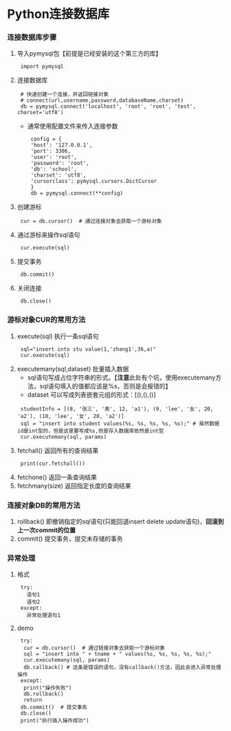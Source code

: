 # Python连接数据库
### 连接数据库步骤
  1. 导入pymysql包【前提是已经安装的这个第三方的库】
     ```
      import pymysql
     ```
  2. 连接数据库
     ```
      # 快速创建一个连接，并返回链接对象
      # connect(url,username,password,databaseName,charset)
      db = pymysql.connect('localhost', 'root', 'root', 'test', charset='utf8')
     ```
     * 通常使用配置文件来传入连接参数
       ```
        config = {
        'host': '127.0.0.1',
        'port': 3306,
        'user': 'root',
        'password': 'root',
        'db': 'school',
        'charset': 'utf8',
        'cursorclass': pymysql.cursors.DictCursor
        }
        db = pymysql.connect(**config)
       ```

  3. 创建游标
     ```
      cur = db.cursor()  # 通过连接对象去获取一个游标对象
     ```
  4. 通过游标来操作sql语句
     ```
      cur.execute(sql)
     ```
  5. 提交事务
     ```
      db.commit()
     ```
  6. 关闭连接
     ```
      db.close()
     ```

### 游标对象CUR的常用方法
  1. execute(sql) 执行一条sql语句
     ```
      sql="insert into stu value(1,'zhang1',36,a)"
      cur.execute(sql)
     ```
  2. executemany(sql,dataset) 批量插入数据
     * sql语句写成占位字符串的形式。【**注意**此处有个坑，使用executemany方法，sql语句填入的值都应该是%s，否则是会报错的】
     * dataset 可以写成列表嵌套元组的形式：[(),(),()]
     ```
      studentInfo = [(8, '张三', '男', 12, 'a1'), (9, 'lee', '女', 20, 'a2'), (10, 'lee', '女', 20, 'a2')]
      sql = "insert into student values(%s, %s, %s, %s, %s);" # 虽然数据id是int型的，但是这里要写成%s,但是存入数据库依然是int型
      cur.executemany(sql, params)
     ```
  2. fetchall() 返回所有的查询结果
     ```
      print(cur.fetchall())
     ```
  3. fetchone() 返回一条查询结果
  4. fetchmany(size) 返回指定长度的查询结果

### 连接对象DB的常用方法
  1. rollback() 即撤销指定的sql语句(只能回退insert delete update语句)，**回滚到上一次commit的位置**
  2. commit() 提交事务，提交未存储的事务

### 异常处理
  1. 格式
      ```
       try:
         语句1
         语句2
       except:
         异常处理语句1
      ```
  2.  demo
      ```
       try:
        cur = db.cursor()  # 通过链接对象去获取一个游标对象
        sql = "insert into " + tname + " values(%s, %s, %s, %s, %s);"
        cur.executemany(sql, params)
        db.callback() # 这条是错误的语句，没有callback()方法，因此会进入异常处理操作
       except:
        print("操作失败")
        db.rollback()
        return
       db.commit()  # 提交事务
       db.close()
       print("执行插入操作成功")
      ```
